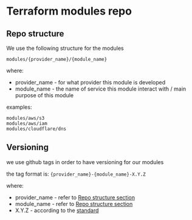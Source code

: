 # Terraform modules repo

## Repo structure

We use the following structure for the modules

```
modules/{provider_name}/{module_name}
```

where:
* provider_name - for what provider this module is developed
* module_name - the name of service this module interact with / main purpose of this module

examples:
```
modules/aws/s3
modules/aws/iam
modules/cloudflare/dns
```

## Versioning

we use github tags in order to have versioning for our modules

the tag format is: `{provider_name}-{module_name}-X.Y.Z`

where:
* provider_name - refer to [Repo structure section](#repo-structure)
* module_name - refer to [Repo structure section](#repo-structure)
* X.Y.Z - according to the [standard](https://semver.org/)

